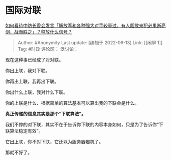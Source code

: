 # 国际对联
[如何看待中防长香会发言「解放军和各种强大对手较量过，有人胆敢来犯必果断亮剑，战而胜之」？释放什么信号？](https://www.zhihu.com/question/537311983/answer/2527267386)

> Author: #Anonymity
> Last update: [编辑于 2022-06-13]
> Link: [[闲聊 1]]
> Tag: #时政
> 评论区：
> 泛讨论：

现在这种事已经成了对对联。

你出上联，我对下联。

你再出上联，我再出下联。

你出什么上联，我对什么下联。

你的上联是什么、根据简单的算法基本可以算出我的下联会是什么。

**真正传递的信息其实是那个“下联算法”。**

我们不停的对下联，其实不在于告诉你下联的内容本身如何，只是为了告诉你“下联算法稳定有效”。

它出上联，你不对下联，它还以为服务器宕机了。

那就不好了。
